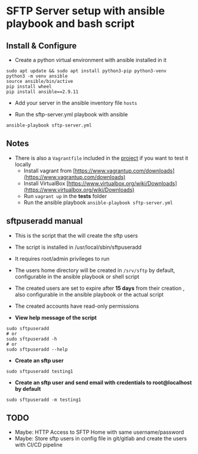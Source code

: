 # SFTP Server setup with ansible playbook and bash script

## Install & Configure

- Create a python virtual environment with ansible installed in it

```shell
sudo apt update && sudo apt install python3-pip python3-venv
python3 -m venv ansible
source ansible/bin/active
pip install wheel
pip install ansible==2.9.11
```

- Add your server in the ansible inventory file `hosts`

- Run the sftp-server.yml playbook with ansible

```shell
ansible-playbook sftp-server.yml
```

## Notes

- There is also a `Vagrantfile` included in the [project](tests/Vagrantfile) if you want to test it locally
  - Install vagrant from [https://www.vagrantup.com/downloads](https://www.vagrantup.com/downloads)
  - Install VirtualBox [https://www.virtualbox.org/wiki/Downloads](https://www.virtualbox.org/wiki/Downloads)
  - Run `vagrant up` in the **tests** folder
  - Run the ansible playbook `ansible-playbook sftp-server.yml`

## sftpuseradd manual

- This is the script that the will create the sftp users
- The script is installed in /usr/local/sbin/sftpuseradd
- It requires root/admin privileges to run
- The users home directory will be created in `/srv/sftp` by default,  configurable in the ansible playbook or shell script
- The created users are set to expire after **15 days** from their creation , also configurable in the ansible playbook or the actual script
- The created accounts have read-only permissions

- **View help message of the script**

```shell
sudo sftpuseradd
# or
sudo sftpuseradd -h
# or
sudo sftpuseradd --help
```

- **Create an sftp user**

```shell
sudo sftpuseradd testing1
```

- **Create an sftp user and send email with credentials to root@localhost by default**

```shell
sudo sftpuseradd -m testing1
```

## TODO

- Maybe: HTTP Access to SFTP Home with same username/password
- Maybe: Store sftp users in config file in git/gitlab and create the users with CI/CD pipeline
